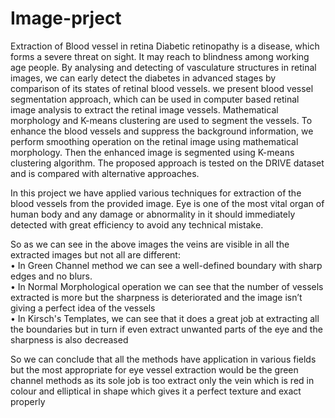 # Image-prject
Extraction of Blood vessel in retina
Diabetic retinopathy is a disease, which forms a severe threat on sight. It may reach to blindness among working age people.
By analysing and detecting of vasculature structures in retinal images, we can early detect the diabetes in advanced stages by comparison of its states of retinal blood vessels.
we present blood vessel segmentation approach, which can be used in computer based retinal image analysis to extract the retinal image vessels.
Mathematical morphology and K-means clustering are used to segment the vessels.
To enhance the blood vessels and suppress the background information, we perform smoothing operation on the retinal image using mathematical morphology. 
Then the enhanced image is segmented using K-means clustering algorithm.
The proposed approach is tested on the DRIVE dataset and is compared with alternative approaches.  
  
  

In this project we have applied various techniques for extraction of the blood vessels from the provided image. Eye is one of the most vital organ of human body and any damage or abnormality in it should immediately detected with great efficiency to avoid any technical mistake.  
 	 
So as we can see in the above images the veins are visible in all the extracted images but not all are different:   
•	In Green Channel method we can see a well-defined boundary with sharp edges and no blurs.   
•	In Normal Morphological operation we can see that the number of vessels extracted is more but the sharpness is deteriorated and the image isn’t giving a perfect idea of the vessels   
•	In Kirsch's Templates, we can see that it does a great job at extracting all the boundaries but in turn if even extract unwanted parts of the eye and the sharpness is also decreased  
  
So we can conclude that all the methods have application in various fields but the most appropriate for eye vessel extraction would be the green channel methods as its sole job is too extract only the vein which is red in colour and elliptical in shape which gives it a perfect texture and exact properly  
